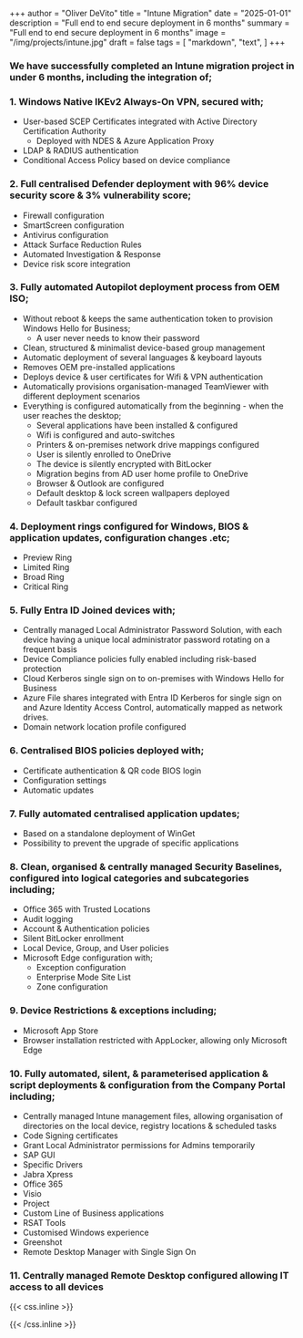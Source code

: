 +++
author = "Oliver DeVito"
title = "Intune Migration"
date = "2025-01-01"
description = "Full end to end secure deployment in 6 months"
summary = "Full end to end secure deployment in 6 months"
image = "/img/projects/intune.jpg"
draft = false
tags = [
    "markdown",
    "text",
]
+++

### We have successfully completed an Intune migration project in under 6 months, including the integration of;


### 1. Windows Native IKEv2 Always-On VPN, secured with;
* User-based SCEP Certificates integrated with Active Directory Certification Authority
  *  Deployed with NDES & Azure Application Proxy
* LDAP & RADIUS authentication
* Conditional Access Policy based on device compliance

### 2. Full centralised Defender deployment with 96% device security score & 3% vulnerability score;
* Firewall configuration
* SmartScreen configuration
* Antivirus configuration
* Attack Surface Reduction Rules
* Automated Investigation & Response
* Device risk score integration

### 3. Fully automated Autopilot deployment process from OEM ISO;
* Without reboot & keeps the same authentication token to provision Windows Hello for Business;
  *  A user never needs to know their password
* Clean, structured & minimalist device-based group management
* Automatic deployment of several languages & keyboard layouts
* Removes OEM pre-installed applications
* Deploys device & user certificates for Wifi & VPN authentication
* Automatically provisions organisation-managed TeamViewer with different deployment scenarios
* Everything is configured automatically from the beginning - when the user reaches the desktop;
  *  Several applications have been installed & configured
  *  Wifi is configured and auto-switches
  *  Printers & on-premises network drive mappings configured
  *  User is silently enrolled to OneDrive
  *  The device is silently encrypted with BitLocker
  *  Migration begins from AD user home profile to OneDrive
  *  Browser & Outlook are configured
  *  Default desktop & lock screen wallpapers deployed
  *  Default taskbar configured

### 4. Deployment rings configured for Windows, BIOS & application updates, configuration changes .etc;
* Preview Ring
* Limited Ring
* Broad Ring
* Critical Ring

### 5. Fully Entra ID Joined devices with;
* Centrally managed Local Administrator Password Solution, with each device having a unique local administrator password rotating on a frequent basis
* Device Compliance policies fully enabled including risk-based protection
* Cloud Kerberos single sign on to on-premises with Windows Hello for Business
* Azure File shares integrated with Entra ID Kerberos for single sign on and Azure Identity Access Control, automatically mapped as network drives.
* Domain network location profile configured

### 6. Centralised BIOS policies deployed with;
* Certificate authentication & QR code BIOS login
* Configuration settings
* Automatic updates

### 7. Fully automated centralised application updates;
* Based on a standalone deployment of WinGet
* Possibility to prevent the upgrade of specific applications

### 8. Clean, organised & centrally managed Security Baselines, configured into logical categories and subcategories including;
* Office 365 with Trusted Locations
* Audit logging
* Account & Authentication policies
* Silent BitLocker enrollment
* Local Device, Group, and User policies
* Microsoft Edge configuration with;
  *  Exception configuration
  *  Enterprise Mode Site List
  *  Zone configuration

### 9. Device Restrictions & exceptions including;
* Microsoft App Store
* Browser installation restricted with AppLocker, allowing only Microsoft Edge

### 10. Fully automated, silent, & parameterised application & script deployments & configuration from the Company Portal including;
* Centrally managed Intune management files, allowing organisation of directories on the local device, registry locations & scheduled tasks
* Code Signing certificates
* Grant Local Administrator permissions for Admins temporarily
* SAP GUI
* Specific Drivers
* Jabra Xpress
* Office 365
* Visio
* Project
* Custom Line of Business applications
* RSAT Tools
* Customised Windows experience
* Greenshot
* Remote Desktop Manager with Single Sign On

### 11. Centrally managed Remote Desktop configured allowing IT access to all devices

{{< css.inline >}}
<style>
.canon { background: white; width: 100%; height: auto; }
</style>
{{< /css.inline >}}
